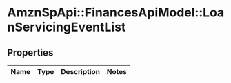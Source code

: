 # AmznSpApi::FinancesApiModel::LoanServicingEventList

## Properties
Name | Type | Description | Notes
------------ | ------------- | ------------- | -------------

